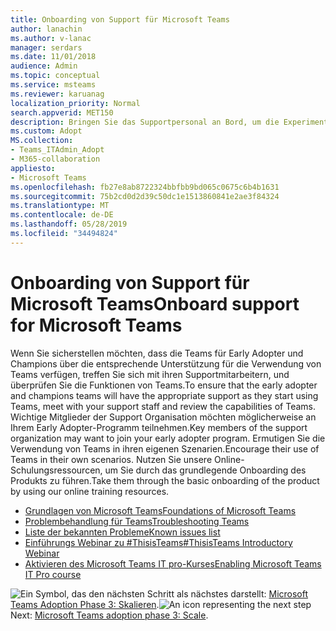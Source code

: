 ```yaml
---
title: Onboarding von Support für Microsoft Teams
author: lanachin
ms.author: v-lanac
manager: serdars
ms.date: 11/01/2018
audience: Admin
ms.topic: conceptual
ms.service: msteams
ms.reviewer: karuanag
localization_priority: Normal
search.appverid: MET150
description: Bringen Sie das Supportpersonal an Bord, um die Experimentierphase ihrer Teams zu verabschieden.
ms.custom: Adopt
MS.collection:
- Teams_ITAdmin_Adopt
- M365-collaboration
appliesto:
- Microsoft Teams
ms.openlocfilehash: fb27e8ab8722324bbfbb9bd065c0675c6b4b1631
ms.sourcegitcommit: 75b2cd0d2d39c50dc1e1513860841e2ae3f84324
ms.translationtype: MT
ms.contentlocale: de-DE
ms.lasthandoff: 05/28/2019
ms.locfileid: "34494824"
---
```

# <a name="onboard-support-for-microsoft-teams"></a><span data-ttu-id="7f04c-103">Onboarding von Support für Microsoft Teams</span><span class="sxs-lookup"><span data-stu-id="7f04c-103">Onboard support for Microsoft Teams</span></span>

<span data-ttu-id="7f04c-104">Wenn Sie sicherstellen möchten, dass die Teams für Early Adopter und Champions über die entsprechende Unterstützung für die Verwendung von Teams verfügen, treffen Sie sich mit ihren Supportmitarbeitern, und überprüfen Sie die Funktionen von Teams.</span><span class="sxs-lookup"><span data-stu-id="7f04c-104">To ensure that the early adopter and champions teams will have the appropriate support as they start using Teams, meet with your support staff and review the capabilities of Teams.</span></span> <span data-ttu-id="7f04c-105">Wichtige Mitglieder der Support Organisation möchten möglicherweise an Ihrem Early Adopter-Programm teilnehmen.</span><span class="sxs-lookup"><span data-stu-id="7f04c-105">Key members of the support organization may want to join your early adopter program.</span></span> <span data-ttu-id="7f04c-106">Ermutigen Sie die Verwendung von Teams in ihren eigenen Szenarien.</span><span class="sxs-lookup"><span data-stu-id="7f04c-106">Encourage their use of Teams in their own scenarios.</span></span> <span data-ttu-id="7f04c-107">Nutzen Sie unsere Online-Schulungsressourcen, um Sie durch das grundlegende Onboarding des Produkts zu führen.</span><span class="sxs-lookup"><span data-stu-id="7f04c-107">Take them through the basic onboarding of the product by using our online training resources.</span></span>  

- [<span data-ttu-id="7f04c-108">Grundlagen von Microsoft Teams</span><span class="sxs-lookup"><span data-stu-id="7f04c-108">Foundations of Microsoft Teams</span></span>](https://youtu.be/xJBvJTDiQqg)
- [<span data-ttu-id="7f04c-109">Problembehandlung für Teams</span><span class="sxs-lookup"><span data-stu-id="7f04c-109">Troubleshooting Teams</span></span>](https://youtu.be/0KNh9KNpXcA)
- [<span data-ttu-id="7f04c-110">Liste der bekannten Probleme</span><span class="sxs-lookup"><span data-stu-id="7f04c-110">Known issues list</span></span>](https://aka.ms/TeamsKnownIssues)
- [<span data-ttu-id="7f04c-111">Einführungs Webinar zu #ThisisTeams</span><span class="sxs-lookup"><span data-stu-id="7f04c-111">#ThisisTeams Introductory Webinar</span></span>](https://microsoftteams.eventbuilder.com/This%20is%20Teams) 
- [<span data-ttu-id="7f04c-112">Aktivieren des Microsoft Teams IT pro-Kurses</span><span class="sxs-lookup"><span data-stu-id="7f04c-112">Enabling Microsoft Teams IT Pro course</span></span>](https://www.edx.org/course/enabling-teamwork-microsoft-teams-1)

<span data-ttu-id="7f04c-113">![Ein Symbol, das den nächsten](media/teams-adoption-next-icon.png) Schritt als nächstes darstellt: [Microsoft Teams Adoption Phase 3: Skalieren](teams-adoption-phase3-enable.md).</span><span class="sxs-lookup"><span data-stu-id="7f04c-113">![An icon representing the next step](media/teams-adoption-next-icon.png) Next: [Microsoft Teams adoption phase 3: Scale](teams-adoption-phase3-enable.md).</span></span>
